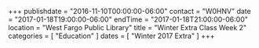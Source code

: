 +++
publishdate = "2016-11-10T00:00:00-06:00"
contact = "W0HNV"
date = "2017-01-18T19:00:00-06:00"
endTime = "2017-01-18T21:00:00-06:00"
location = "West Fargo Public Library"
title = "Winter Extra Class Week 2"
categories = [ "Education" ]
dates = [ "Winter 2017 Extra" ]
+++

